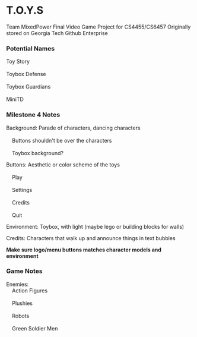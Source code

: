 # T.O.Y.S

Team MixedPower
Final Video Game Project for CS4455/CS6457
Originally stored on Georgia Tech Github Enterprise

### Potential Names
Toy Story  
<br />Toybox Defense  
<br />Toybox Guardians  
<br />MiniTD  

### Milestone 4 Notes
Background: Parade of characters, dancing characters  
<br />&nbsp;&nbsp;&nbsp;&nbsp;Buttons shouldn't be over the characters  
<br />&nbsp;&nbsp;&nbsp;&nbsp;Toybox background?    

Buttons:
Aesthetic or color scheme of the toys  
<br />&nbsp;&nbsp;&nbsp;&nbsp;Play  
<br />&nbsp;&nbsp;&nbsp;&nbsp;Settings  
<br />&nbsp;&nbsp;&nbsp;&nbsp;Credits  
<br />&nbsp;&nbsp;&nbsp;&nbsp;Quit  

Environment:
Toybox, with light (maybe lego or building blocks for walls)

Credits:
Characters that walk up and announce things in text bubbles

**Make sure logo/menu buttons matches character models and environment**

### Game Notes
Enemies:
<br />&nbsp;&nbsp;&nbsp;&nbsp;Action Figures  
<br />&nbsp;&nbsp;&nbsp;&nbsp;Plushies  
<br />&nbsp;&nbsp;&nbsp;&nbsp;Robots  
<br />&nbsp;&nbsp;&nbsp;&nbsp;Green Soldier Men  
